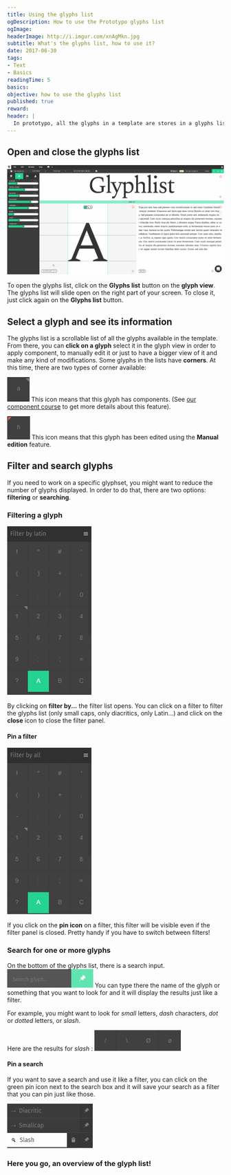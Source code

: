 ```yaml
---
title: Using the glyphs list
ogDescription: How to use the Prototypo glyphs list
ogImage:
headerImage: http://i.imgur.com/xnAgMkn.jpg
subtitle: What's the glyphs list, how to use it?
date: 2017-06-30
tags:
- Text
- Basics
readingTime: 5
basics:
objective: how to use the glyphs list
published: true
reward:
header: |
  In prototypo, all the glyphs in a template are stores in a glyphs list. In this tutorial, learn how to use this feature.
---
```



## Open and close the glyphs list
![Glyphlist - OpenClose](glyphlist-open.gif)

To open the glyphs list, click on the **Glyphs list** button on the **glyph view**.
The glyphs list will slide open on the right part of your screen.
To close it, just click again on the **Glyphs list** button.

## Select a glyph and see its information
The glyphs list is a scrollable list of all the glyphs available in the template. From there, you can **click on a glyph** select it in the glyph view in order to apply component, to manually edit it or just to have a bigger view of it and make any kind of modifications.
Some glyphs in the lists have **corners**. At this time, there are two types of corner available:

![Glyphlist - hasComponent](glyphlist-hascomponent.jpg) This icon means that this glyph has components. (See [our component course](/academy/course/Using-components) to get more details about this feature).

![Glyphlist - hasmanualedit](glyphlist-hasmanualedit.jpg) This icon means that this glyph has been edited using the **Manual edition** feature.

## Filter and search glyphs

If you need to work on a specific glyphset, you might want to reduce the number of glyphs displayed. In order to do that, there are two options: **filtering** or **searching**.

### Filtering a glyph
![Glyphlist - Filter](glyphlist-filter.gif)

By clicking on **filter by...** the filter list opens. You can click on a filter to filter the glyphs list (only small caps, only diacritics, only Latin...) and click on the **close** icon to close the filter panel.

#### Pin a filter
![Glyphlist - Pin](glyphlist-pin.gif)

If you click on the **pin icon** on a filter, this filter will be visible even if the filter panel is closed. Pretty handy if you have to switch between filters!

### Search for one or more glyphs
On the bottom of the glyphs list, there is a search input. ![Glyphlist - search](searchglyph.jpg) You can type there the name of the glyph or something that you want to look for and it will display the results just like a filter.

For example, you might want to look for *small* letters, *dash* characters, *dot* or *dotted* letters, or *slash*.

Here are the results for *slash* : ![Glyphlist - resultSlash](result-slash.jpg)

#### Pin a search

If you want to save a search and use it like a filter, you can click on the green pin icon next to the search box and it will save your search as a filter that you can pin just like those.

![Glyphlist - pinnedSearch](pinned-search.jpg)

### Here you go, an overview of the glyph list!

